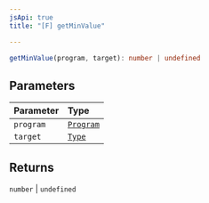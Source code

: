 ```yaml
---
jsApi: true
title: "[F] getMinValue"

---
```

```ts
getMinValue(program, target): number | undefined
```

## Parameters

| Parameter | Type |
| :------ | :------ |
| `program` | [`Program`](../interfaces/Program.md) |
| `target` | [`Type`](../type-aliases/Type.md) |

## Returns

`number` \| `undefined`
